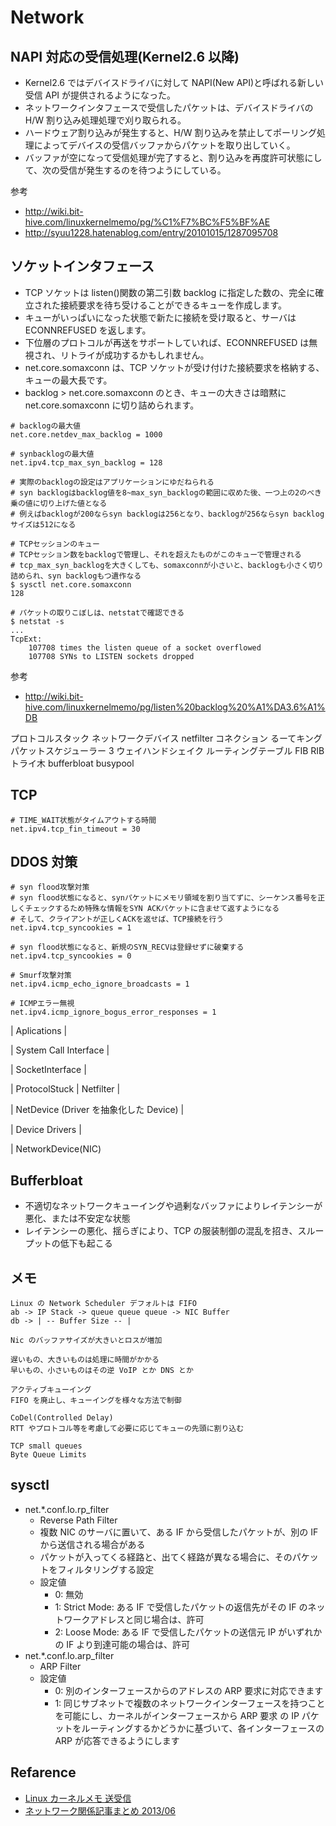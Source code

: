 # Network

## NAPI 対応の受信処理(Kernel2.6 以降)

- Kernel2.6 ではデバイスドライバに対して NAPI(New API)と呼ばれる新しい受信 API が提供されるようになった。
- ネットワークインタフェースで受信したパケットは、デバイスドライバの H/W 割り込み処理処理で刈り取られる。
- ハードウェア割り込みが発生すると、H/W 割り込みを禁止してポーリング処理によってデバイスの受信バッファからパケットを取り出していく。
- バッファが空になって受信処理が完了すると、割り込みを再度許可状態にして、次の受信が発生するのを待つようにしている。

参考

- http://wiki.bit-hive.com/linuxkernelmemo/pg/%C1%F7%BC%F5%BF%AE
- http://syuu1228.hatenablog.com/entry/20101015/1287095708

## ソケットインタフェース

- TCP ソケットは listen()関数の第二引数 backlog に指定した数の、完全に確立された接続要求を待ち受けることができるキューを作成します。
- キューがいっぱいになった状態で新たに接続を受け取ると、サーバは ECONNREFUSED を返します。
- 下位層のプロトコルが再送をサポートしていれば、ECONNREFUSED は無視され、リトライが成功するかもしれません。
- net.core.somaxconn は、TCP ソケットが受け付けた接続要求を格納する、キューの最大長です。
- backlog > net.core.somaxconn のとき、キューの大きさは暗黙に net.core.somaxconn に切り詰められます。

```
# backlogの最大値
net.core.netdev_max_backlog = 1000

# synbacklogの最大値
net.ipv4.tcp_max_syn_backlog = 128

# 実際のbacklogの設定はアプリケーションにゆだねられる
# syn backlogはbacklog値を8~max_syn_backlogの範囲に収めた後、一つ上の2のべき乗の値に切り上げた値となる
# 例えばbacklogが200ならsyn backlogは256となり、backlogが256ならsyn backlogサイズは512になる

# TCPセッションのキュー
# TCPセッション数をbacklogで管理し、それを超えたものがこのキューで管理される
# tcp_max_syn_backlogを大きくしても、somaxconnが小さいと、backlogも小さく切り詰められ、syn backlogもつ遺作なる
$ sysctl net.core.somaxconn
128

# パケットの取りこぼしは、netstatで確認できる
$ netstat -s
...
TcpExt:
    107708 times the listen queue of a socket overflowed
    107708 SYNs to LISTEN sockets dropped
```

参考

- http://wiki.bit-hive.com/linuxkernelmemo/pg/listen%20backlog%20%A1%DA3.6%A1%DB

プロトコルスタック
ネットワークデバイス
netfilter
コネクション
るーてキング
パケットスケジューラー
3 ウェイハンドシェイク
ルーティングテーブル
FIB
RIB
トライ木
bufferbloat
busypool

## TCP

```
# TIME_WAIT状態がタイムアウトする時間
net.ipv4.tcp_fin_timeout = 30
```

## DDOS 対策

```
# syn flood攻撃対策
# syn flood状態になると、synパケットにメモリ領域を割り当てずに、シーケンス番号を正しくチェックするため特殊な情報をSYN ACKパケットに含ませて返すようになる
# そして、クライアントが正しくACKを返せば、TCP接続を行う
net.ipv4.tcp_syncookies = 1

# syn flood状態になると、新規のSYN_RECVは登録せずに破棄する
net.ipv4.tcp_syncookies = 0

# Smurf攻撃対策
net.ipv4.icmp_echo_ignore_broadcasts = 1

# ICMPエラー無視
net.ipv4.icmp_ignore_bogus_error_responses = 1
```

| Aplications |

| System Call Interface |

| SocketInterface |

| ProtocolStuck | Netfilter |

| NetDevice (Driver を抽象化した Device) |

| Device Drivers |

| NetworkDevice(NIC)

## Bufferbloat

- 不適切なネットワークキューイングや過剰なバッファによりレイテンシーが悪化、または不安定な状態
- レイテンシーの悪化、揺らぎにより、TCP の服装制御の混乱を招き、スループットの低下も起こる

## メモ

```
Linux の Network Scheduler デフォルトは FIFO
ab -> IP Stack -> queue queue queue -> NIC Buffer
db -> | -- Buffer Size -- |

Nic のバッファサイズが大きいとロスが増加

遅いもの、大きいものは処理に時間がかかる
早いもの、小さいものはその逆 VoIP とか DNS とか

アクティブキューイング
FIFO を廃止し、キューイングを様々な方法で制御

CoDel(Controlled Delay)
RTT やプロトコル等を考慮して必要に応じてキューの先頭に割り込む

TCP small queues
Byte Queue Limits
```

## sysctl

- net.\*.conf.lo.rp_filter
  - Reverse Path Filter
  - 複数 NIC のサーバに置いて、ある IF から受信したパケットが、別の IF から送信される場合がある
  - パケットが入ってくる経路と、出てく経路が異なる場合に、そのパケットをフィルタリングする設定
  - 設定値
    - 0: 無効
    - 1: Strict Mode: ある IF で受信したパケットの返信先がその IF のネットワークアドレスと同じ場合は、許可
    - 2: Loose Mode: ある IF で受信したパケットの送信元 IP がいずれかの IF より到達可能の場合は、許可
- net.\*.conf.lo.arp_filter
  - ARP Filter
  - 設定値
    - 0: 別のインターフェースからのアドレスの ARP 要求に対応できます
    - 1: 同じサブネットで複数のネットワークインターフェースを持つことを可能にし、カーネルがインターフェースから ARP 要求 の IP パケットをルーティングするかどうかに基づいて、各インターフェースの ARP が応答できるようにします

## Refarence

- [Linux カーネルメモ 送受信](http://wiki.bit-hive.com/linuxkernelmemo/pg/%C1%F7%BC%F5%BF%AE)
- [ネットワーク関係記事まとめ 2013/06](http://syuu1228.hatenablog.com/entry/20130603/1370300554)

